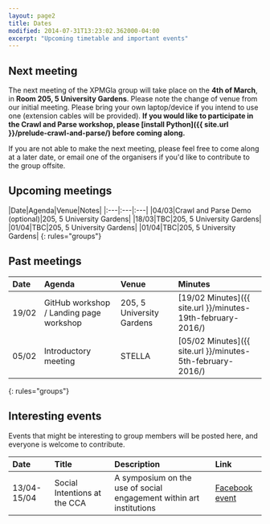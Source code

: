 ```yaml
---
layout: page2
title: Dates
modified: 2014-07-31T13:23:02.362000-04:00
excerpt: "Upcoming timetable and important events"
---
```


## Next meeting

The next meeting of the XPMGla group will take place on the **4th of March**, in **Room 205, 5 University Gardens**. Please note the change of venue from our initial meeting. Please bring your own laptop/device if you intend to use one (extension cables will be provided). **If you would like to participate in the Crawl and Parse workshop, please [install Python]({{ site.url }}/prelude-crawl-and-parse/) before coming along.**


If you are not able to make the next meeting, please feel free to come along at a later date, or email one of the organisers if you'd like to contribute to the group offsite.

## Upcoming meetings

|Date|Agenda|Venue|Notes|
|:---|:---|:---|
|04/03|Crawl and Parse Demo (optional)|205, 5 University Gardens|
|18/03|TBC|205, 5 University Gardens|
|01/04|TBC|205, 5 University Gardens|
|01/04|TBC|205, 5 University Gardens|
{: rules="groups"}



## Past meetings

|Date|Agenda|Venue|Minutes|
|:---|:---|:---|:---|
|19/02|GitHub workshop / Landing page workshop|205, 5 University Gardens|[19/02 Minutes]({{ site.url }}/minutes-19th-february-2016/)|
|05/02|Introductory meeting|STELLA|[05/02 Minutes]({{ site.url }}/minutes-5th-february-2016/)|
{: rules="groups"}

## Interesting events

Events that might be interesting to group members will be posted here, and everyone is welcome to contribute.

|Date|Title|Description|Link
|:---|:---|:---|:---|
|13/04-15/04|Social Intentions at the CCA|A symposium on the use of social engagement within art institutions|[Facebook event](https://www.facebook.com/events/1671964803081148/)|
